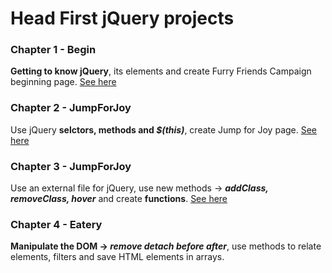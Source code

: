 # Head First jQuery projects
### Chapter 1 - Begin
**Getting to know jQuery**, its elements and create Furry Friends Campaign beginning page. [See here](../../tree/8a5cb3cf0f00cb101e53ca8cb70d2b3c1709b16d)
### Chapter 2 - JumpForJoy
Use jQuery **selctors, methods and _$(this)_**, create Jump for Joy page. [See here](../../tree/95dd10d2291fb73486087c64bf3ef980a67a793a) 
### Chapter 3 - JumpForJoy
Use an external file for jQuery, use new methods -> _**addClass, removeClass, hover**_  and create **functions**. [See here](../../tree/a161365b0e28a41fdcdd72d280e7b3814c4f0894) 
### Chapter 4 - Eatery
**Manipulate the DOM -> _remove detach before after_**, use methods to relate elements, filters and save HTML elements in arrays.